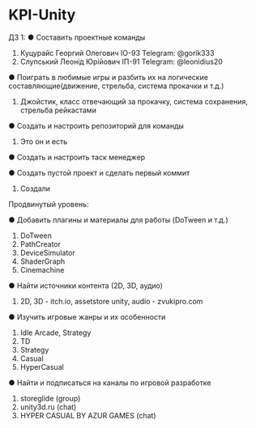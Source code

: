 # KPI-Unity

ДЗ 1:
● Составить проектные команды

  1. Куцурайс Георгий Олегович IO-93 Telegram: @gorik333
  2. Слупський Леонід Юрійович ІП-91 Telegram: @leonidius20

● Поиграть в любимые игры и разбить их на логические составляющие(движение, стрельба, система прокачки и т.д.)

  1. Джойстик, класс отвечающий за прокачку, система сохранения, стрельба рейкастами

● Создать и настроить репозиторий для команды

  1. Это он и есть

● Создать и настроить таск менеджер

● Создать пустой проект и сделать первый коммит

  1. Создали

Продвинутый уровень:

● Добавить плагины и материалы для работы (DoTween и т.д.)

  1. DoTween
  2. PathCreator
  3. DeviceSimulator
  4. ShaderGraph
  5. Cinemachine

● Найти источники контента (2D, 3D, аудио)

  1. 2D, 3D - itch.io, assetstore unity, audio - zvukipro.com

● Изучить игровые жанры и их особенности

  1. Idle Arcade, Strategy
  2. TD
  3. Strategy
  4. Casual
  5. HyperCasual

● Найти и подписаться на каналы по игровой разработке

  1. storeglide (group)
  2. unity3d.ru (chat)
  3. HYPER CASUAL BY AZUR GAMES (chat)
